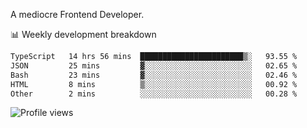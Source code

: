 A mediocre Frontend Developer.

📊 Weekly development breakdown
<!--START_SECTION:waka-->

```txt
TypeScript   14 hrs 56 mins  ███████████████████████▒░   93.55 %
JSON         25 mins         ▓░░░░░░░░░░░░░░░░░░░░░░░░   02.65 %
Bash         23 mins         ▓░░░░░░░░░░░░░░░░░░░░░░░░   02.46 %
HTML         8 mins          ▒░░░░░░░░░░░░░░░░░░░░░░░░   00.92 %
Other        2 mins          ░░░░░░░░░░░░░░░░░░░░░░░░░   00.28 %
```

<!--END_SECTION:waka-->

<img src="https://gpvc.arturio.dev/iqbalfasri" alt="Profile views"/>
